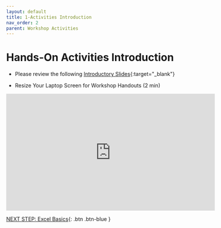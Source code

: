 ```yaml
---
layout: default
title: 1-Activities Introduction
nav_order: 2
parent: Workshop Activities
---
```

# Hands-On Activities Introduction

- Please review the following [Introductory Slides](http://bit.ly/2CHaA8W){:target="_blank"}

- Resize Your Laptop Screen for Workshop Handouts (2 min)
<iframe width="560" height="315" src="https://www.youtube.com/embed/Igk5hZUfzN0" title="YouTube video player" frameborder="0" allow="accelerometer; autoplay; clipboard-write; encrypted-media; gyroscope; picture-in-picture" allowfullscreen></iframe>

[NEXT STEP: Excel Basics](basics-data-cleaning.html){: .btn .btn-blue }
